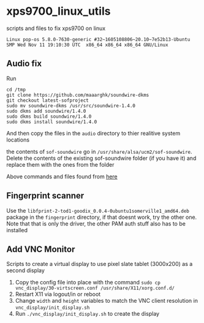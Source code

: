 # xps9700_linux_utils

scripts and files to fix xps9700 on linux 

```
Linux pop-os 5.8.0-7630-generic #32~1605108806~20.10~7e52b13-Ubuntu SMP Wed Nov 11 19:10:30 UTC  x86_64 x86_64 x86_64 GNU/Linux
```


## Audio fix

Run
```
cd /tmp
git clone https://github.com/maaarghk/soundwire-dkms
git checkout latest-sofproject
sudo mv soundwire-dkms /usr/src/soundwire-1.4.0
sudo dkms add soundwire/1.4.0
sudo dkms build soundwire/1.4.0
sudo dkms install soundwire/1.4.0
```
And then copy the files in the `audio` directory to thier realitive system locations

the contents of `sof-soundwire` go in `/usr/share/alsa/ucm2/sof-soundwire`. Delete the contents of the existing sof-soundwire folder (if you have it) and replace them with the ones from the folder


Above commands and files found from [here](https://blog.fts.scot/2020/07/04/dell-xps-2020-how-to-get-audio-working-on-linux/)



## Fingerprint scanner

Use the `libfprint-2-tod1-goodix_0.0.4-0ubuntu1somerville1_amd64.deb` package in the `fingerprint` directory, if that doesnt work, try the other one. Note that that is only the driver, the other PAM auth stuff also has to be installed


## Add VNC Monitor

Scripts to create a virtual display to use pixel slate tablet (3000x200) as a second display

1. Copy the config file into place with the command `sudo cp vnc_display/30-virtscreen.conf /usr/share/X11/xorg.conf.d/`
1. Restart X11 via logout/in or reboot
1. Change `width` and `height` variables to match the VNC client resolution in `vnc_display/init_display.sh`
1. Run `./vnc_display/init_display.sh` to create the display
